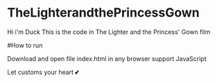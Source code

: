 # TheLighterandthePrincessGown


Hi i'm Duck
This is the code in The Lighter and the Princess' Gown film


#How to run

Download and open file index.html in any browser support JavaScript 


Let customs your heart 💕
